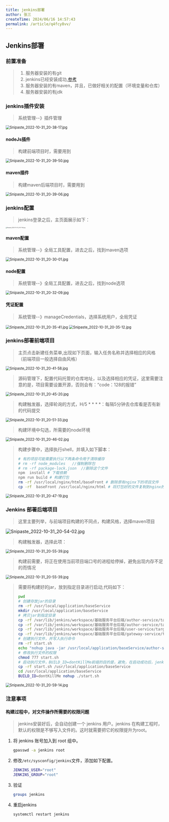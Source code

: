 ```yaml
---
title: jenkins部署
author: 张三
createTime: 2024/06/16 14:57:43
permalink: /article/q4fcy8vv/
---
```

## Jenkins部署

### 前置准备

> 1. 服务器安装的有git
> 2. jenkins已经安装成功,[参考](../serEnvDep/其他环境.html#jenkins)
> 3. 服务器安装的有maven，并且，已做好相关的配置（环境变量和仓库）
> 4. 服务器安装的有jdk

### jenkins插件安装

> 系统管理--》插件管理

<img src="../images/Snipaste_2022-10-31_20-38-17.jpg" alt="Snipaste_2022-10-31_20-38-17.jpg" style="zoom:80%;" />

#### nodeJs插件

> 构建前端项目时，需要用到

<img src="../images/Snipaste_2022-10-31_20-39-50.jpg" alt="Snipaste_2022-10-31_20-39-50.jpg" style="zoom:80%;" />

#### maven插件

> 构建maven后端项目时，需要用到

<img src="../images/Snipaste_2022-10-31_20-39-06.jpg" alt="Snipaste_2022-10-31_20-39-06.jpg" style="zoom:80%;" />





### jenkins配置

> jenkins登录之后，主页面展示如下：

<img src="../images/Snipaste_2022-10-31_20-27-46.jpg" alt="Snipaste_2022-10-31_20-27-46.jpg" style="zoom:25%;" />

#### maven配置

> 系统管理--》全局工具配置，进去之后，找到maven选项

<img src="../images/Snipaste_2022-10-31_20-30-01.jpg" alt="Snipaste_2022-10-31_20-30-01.jpg" style="zoom:80%;" />

#### node配置

> 系统管理--》全局工具配置，进去之后，找到node选项

<img src="../images/Snipaste_2022-10-31_20-32-09.jpg" alt="Snipaste_2022-10-31_20-32-09.jpg" style="zoom:80%;" />

#### 凭证配置

> 系统管理--》manageCredentials，选择系统用户，全局凭证

<img src="../images/Snipaste_2022-10-31_20-35-41.jpg" alt="Snipaste_2022-10-31_20-35-41.jpg" style="zoom:80%;" />

<img src="../images/Snipaste_2022-10-31_20-35-12.jpg" alt="Snipaste_2022-10-31_20-35-12.jpg" style="zoom:80%;" />

### jenkins部署前端项目

> 主页点击新建任务菜单,出现如下页面，输入任务名称并选择相应的风格（前端项目一般选择自由风格）

<img src="../images/Snipaste_2022-10-31_20-41-58.jpg" alt="Snipaste_2022-10-31_20-41-58.jpg" style="zoom:80%;" />

> 源码管理下，配置代码托管的仓库地址，以及选择相应的凭证，这里需要注意的是，项目需要设置开源，否则会有：“code：128的报错”

<img src="../images/Snipaste_2022-10-31_20-45-20.jpg" alt="Snipaste_2022-10-31_20-45-20.jpg" style="zoom:80%;" />

> 构建触发器，选择轮询的方式，H/5 * * * *：每隔5分钟去仓库看是否有新的代码提交

<img src="../images/Snipaste_2022-10-31_20-51-33.jpg" alt="Snipaste_2022-10-31_20-51-33.jpg" style="zoom:80%;" />

> 构建环境中勾选，所需要的node环境

<img src="../images/Snipaste_2022-10-31_20-46-02.jpg" alt="Snipaste_2022-10-31_20-46-02.jpg" style="zoom:80%;" />

> 构建步骤中，选择执行shell，并填入如下脚本：
>
> ```bash
> # 有的项目可能需要执行以下两条命令用于清除缓存
> # rm -rf node_modules   //强制删除包
> # rm -rf package-lock.json  //删除这个文件
> npm  install # 下载依赖
> npm run build # 构建打包
> rm -rf /usr/local/nginx/html/baseFront # 删除原有nginx下的项目文件
> cp -rf  baseFront /usr/local/nginx/html # 将打包好的文件复制到nginx的html路径下
> ```
>
> 

<img src="../images/Snipaste_2022-10-31_20-47-19.jpg" alt="Snipaste_2022-10-31_20-47-19.jpg" style="zoom:80%;" />

### Jenkins 部署后端项目

> 这里主要列举，与前端项目构建的不同点，构建风格，选择maven项目

![Snipaste_2022-10-31_20-54-02.jpg](../images/Snipaste_2022-10-31_20-54-02.jpg)

> 构建触发器，选择此项：

<img src="../images/Snipaste_2022-10-31_20-55-39.jpg" alt="Snipaste_2022-10-31_20-55-39.jpg" style="zoom:80%;" />

> 构建前需要，将正在使用当前项目端口号的进程给停掉，避免出现内存不足的而情况

<img src="../images/Snipaste_2022-10-31_20-56-26.jpg" alt="Snipaste_2022-10-31_20-55-39.jpg" style="zoom:80%;" />

> 需要将构建好的jar，放到指定目录进行启动,代码如下：
>
> ```bash
> pwd
> # 创建存放jar的目录
> rm -rf /usr/local/application/baseService
> mkdir /usr/local/application/baseService
> # 拷贝jar到指定目录
> cp -rf /var/lib/jenkins/workspace/基础服务平台后端/author-service/target/author-service-1.0-exec.jar /usr/local/application/baseService
> cp -rf /var/lib/jenkins/workspace/基础服务平台后端/author-service/target/author-service-1.0.jar /usr/local/application/baseService
> cp -rf /var/lib/jenkins/workspace/基础服务平台后端/user-service/target/user-service-1.0.jar /usr/local/application/baseService
> cp -rf /var/lib/jenkins/workspace/基础服务平台后端/gateway-service/target/gateway-service-1.0.jar /usr/local/application/baseService
> # 创建执行文件，并写入执行命令
> rm -rf start.sh
> echo "nohup java -jar /usr/local/application/baseService/author-service-1.0-exec.jar &  nohup java -jar /usr/local/application/baseService/user-service-1.0.jar &  nohup java -jar /usr/local/application/baseService/gateway-service-1.0.jar &">> start.sh
> # 修改执行文件的权限
> chmod 777 start.sh
> # 启动执行文件，BUILD_ID=dontKillMe前缀的目的是，避免，在启动成功后，jenkins将构建过程中衍生的子进程结束掉
> cp -rf start.sh /usr/local/application/baseService
> cd /usr/local/application/baseService
> BUILD_ID=dontKillMe nohup ./start.sh
> ```
>
> 

<img src="../images/Snipaste_2022-10-31_20-59-14.jpg" alt="Snipaste_2022-10-31_20-59-14.jpg" style="zoom:80%;" />

### 注意事项

#### 构建过程中，对文件操作所需要的权限问题

> jenkins安装好后，会自动创建一个 jenkins 用户。jenkins 在构建工程时，默认的权限是不够写入文件的。这时就需要把它的权限提升为root。

1. 将 jenkins 账号加入到 root 组中。

   ```bash
   gpasswd -a jenkins root
   ```

2. 修改`/etc/sysconfig/jenkins`文件，添加如下配置。

   ```bash
   JENKINS_USER="root"
   JENKINS_GROUP="root"
   ```

3. 验证

   ```bash
   groups jenkins
   ```

   

4. 重启jenkins

   ```
   systemctl restart jenkins
   ```

   

